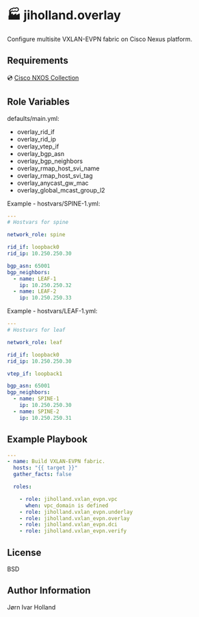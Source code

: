 🏭 jiholland.overlay
====================

Configure multisite VXLAN-EVPN fabric on Cisco Nexus platform.

Requirements
------------

💿 [Cisco NXOS Collection](https://galaxy.ansible.com/cisco/nxos)

Role Variables
--------------

defaults/main.yml:
- overlay_rid_if
- overlay_rid_ip
- overlay_vtep_if
- overlay_bgp_asn
- overlay_bgp_neighbors
- overlay_rmap_host_svi_name
- overlay_rmap_host_svi_tag
- overlay_anycast_gw_mac
- overlay_global_mcast_group_l2

Example - hostvars/SPINE-1.yml:
```YAML
---
# Hostvars for spine

network_role: spine

rid_if: loopback0
rid_ip: 10.250.250.30

bgp_asn: 65001
bgp_neighbors:
  - name: LEAF-1
    ip: 10.250.250.32
  - name: LEAF-2
    ip: 10.250.250.33
```
Example - hostvars/LEAF-1.yml:
```YAML
---
# Hostvars for leaf

network_role: leaf

rid_if: loopback0
rid_ip: 10.250.250.30

vtep_if: loopback1

bgp_asn: 65001
bgp_neighbors:
  - name: SPINE-1
    ip: 10.250.250.30
  - name: SPINE-2
    ip: 10.250.250.31
```
Example Playbook
----------------
```YAML
---
- name: Build VXLAN-EVPN fabric.
  hosts: "{{ target }}"
  gather_facts: false

  roles:

    - role: jiholland.vxlan_evpn.vpc
      when: vpc_domain is defined
    - role: jiholland.vxlan_evpn.underlay
    - role: jiholland.vxlan_evpn.overlay
    - role: jiholland.vxlan_evpn.dci
    - role: jiholland.vxlan_evpn.verify
```
License
-------

BSD

Author Information
------------------

Jørn Ivar Holland

